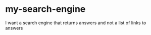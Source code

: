 my-search-engine
================

I want a search engine that returns answers and not a list of links to answers